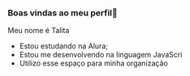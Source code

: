 ### Boas vindas ao meu perfil💙

Meu nome é Talita

- Estou estudando na Alura;
- Estou me desenvolvendo na linguagem JavaScri
- Utilizo esse espaço para minha organização
